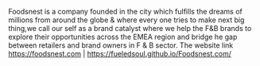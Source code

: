 Foodsnest is a company founded in the city which fulfills the dreams of millions from around the globe & where every one tries to make
next big thing,we call our self as a brand catalyst where we help the F&B brands to explore their opportunities across the EMEA
region and bridge he gap between retailers and brand owners in F & B sector.
The website link
https://foodsnest.com | https://fueledsoul.github.io/Foodsnest.com/
